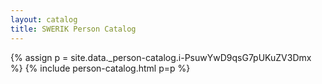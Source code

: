 ```yaml
---
layout: catalog
title: SWERIK Person Catalog
---
```

{% assign p = site.data._person-catalog.i-PsuwYwD9qsG7pUKuZV3Dmx %}
{% include person-catalog.html p=p %}

